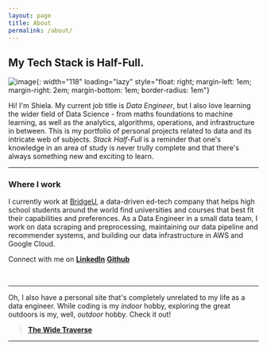 ```yaml
---
layout: page
title: About
permalink: /about/
---
```


## My Tech Stack is Half-Full.

![image]({{site.baseurl}}/assets/images/author.jpg){: width="118" loading="lazy" style="float: right; margin-left: 1em; margin-right: 2em; margin-bottom: 1em; border-radius: 1em"}

Hi! I'm Shiela. My current job title is *Data Engineer*, but I also love learning
the wider field of Data Science - from maths foundations to machine learning,
as well as the analytics, algorithms, operations, and infrastructure in between.
This is my portfolio of personal projects related to data and its intricate web of subjects.
*Stack Half-Full* is a reminder that one's knowledge in an area of study is never trully complete and that there's always something new and exciting to learn.

---

### Where I work
I currently work at [BridgeU](https://bridge-u.com), a data-driven ed-tech company that helps high school students around the world find universities and courses that best fit their capabilities and preferences. As a Data Engineer in a small data team, I work on data scraping and preprocessing, maintaining our data pipeline and recommender systems, and building our data infrastructure in AWS and Google Cloud.


Connect with me on **[LinkedIn](https://www.linkedin.com/in/shiela-mms/)**
**[Github](https://github.com/shielamms)**

<br>

---



Oh, I also have a personal site that's completely unrelated to my life as a data engineer. While coding is my *indoor* hobby, exploring the great outdoors is my, well, *outdoor* hobby. Check it out!
> **[The Wide Traverse](https://www.thewidetraverse.com)**

---


